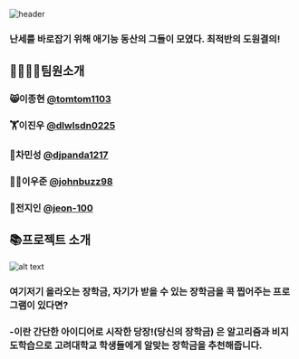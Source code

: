 ![header](https://capsule-render.vercel.app/api?type=waving&color=auto&height=250&section=header&text=📚Korea%20University%20Datathon%20-%20Peachtree&fontSize=40)

### 난세를 바로잡기 위해 애기능 동산의 그들이 모였다. 최적반의 도원결의!

## 👨‍👨‍👧‍👧팀원소개

### 😸이종현 [@tomtom1103](https://github.com/tomtom1103)
### 🏋️이진우 [@dlwlsdn0225](https://github.com/dlwlsdn0225)
### 🐼차민성 [@djpanda1217](https://github.com/djpanda1217)
### 👩‍🚀이우준 [@johnbuzz98](https://github.com/johnbuzz98)
### 👸전지인 [@jeon-100](https://github.com/jeon-100)

## 📚프로젝트 소개

![alt text](https://github.com/tomtom1103/2021Datathon_Peachtree/blob/master/image/dangjang.png)

### 여기저기 올라오는 장학금, 자기가 받을 수 있는 장학금을 콕 찝어주는 프로그램이 있다면?

### -이란 간단한 아이디어로 시작한 당장!(당신의 장학금) 은 알고리즘과 비지도학습으로 고려대학교 학생들에게 알맞는 장학금을 추천해줍니다.
